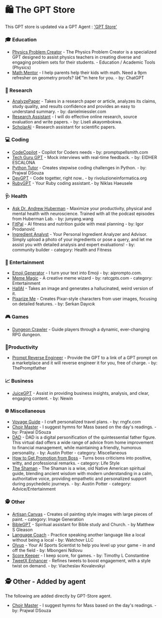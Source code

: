 
# 🛍️ The GPT Store
This GPT store is updated via a GPT Agent : ['GPT Store'](https://chat.openai.com/g/g-PZ6cOScM4-gpt-store)

### 🎓 Education 
- [Physics Problem Creator](https://chat.openai.com/g/g-PRMFOZtRh-physics-problem-creator) - The Physics Problem Creator is a specialized GPT designed to assist physics teachers in creating diverse and engaging problem sets for their students. - Education / Academic Tools (Physics)  
- [Math Mentor](https://chat.openai.com/g/g-ENhijiiwK) - I help parents help their kids with math. Need a 9pm refresher on geometry proofs? Iâ€™m here for you. - by: ChatGPT

### 🔬 Research 
- [AnalyzePaper](https://chat.openai.com/g/g-WIlexDAW5-analyzepaper) - Takes in a research paper or article, analyzes its claims, study quality, and results confidence and provides an easy to understand summary. - by: danielmiessler.com
- [Research Assistant](https://chat.openai.com/g/g-IQWgBhbRG-research-assistant) - I will do effective online research, source evaluation and write papers. - by: Liseli akayombokwa. 
- [ScholarAI](https://chat.openai.com/g/g-L2HknCZTC_scholarai) - Research assistant for scientific papers.

### 💻 Coding 
- [CodeCopilot](https://chat.openai.com/g/g-2DQzU5UZl) - Copilot for Coders needs - by: promptspellsmith.com
- [Tech Guru GPT](https://chat.openai.com/g/g-EGHIlyWQB-tech-guru-gpt) - Mock interviews with real-time feedback. - by: EIDHER ESCALONA
- [Python Tutor](https://chat.openai.com/g/g-uY1Ec6U1T-python-tutor) - Creates stepwise coding challenges in Python. - by: Prajwal DSouza
- [DevGPT](https://chat.openai.com/g/g-eN7HtAqXW-devgpt) - Code togetter, right now.. - by rivoluzioneinformatica.org 
- [RubyGPT](https://chat.openai.com/g/g-ASMq03VdH-rubygpt) - Your Ruby coding assistant.- by Niklas Haeusele

### 🩺 Health 
- [Ask Dr. Andrew Huberman](https://chat.openai.com/g/g-1xC65osMP-ask-dr-andrew-huberman) - Maximize your productivity, physical and mental health with neuroscience. Trained with all the podcast episodes from Huberman Lab. - by: junyang.wang
- [FitPal](https://chat.openai.com/g/g-zoXbeHp7G) - AI fitness and nutrition guide with meal planning - by:  Igor Prodanović
- [Ingredient Analyst](https://chat.openai.com/g/g-WWVXBjFEg-ingredient-analyst) - Your Personal Ingredient Analyzer and Advisor. Simply upload a photo of your ingredients or pose a query, and let me assist you with detailed analysis 
and expert evaluations! - by: community builder - category: Health and Fitness

### 🎉 Entertainment 
- [Emoji Generator](https://chat.openai.com/g/g-wkmOq6AxG-emoji-generator) - I turn your text into Emoji - by: aiprompto.com.
- [Meme Magic](https://chat.openai.com/g/g-SQTa6OMNN) - A creative meme wizard - by: ratcgpts.com - category: Entertainment
- [HallAI](https://chat.openai.com/g/g-VW43OI:zsg-hallai) - Takes an image and generates a hallucinated, weird version of it. 
- [Pixarize Me](https://chat.openai.com/g/g-t37VkYd30-pixarize-me) - Creates Pixar-style characters from user images, 
focusing on detailed features. - by: Serkan Dayıcık


### 🎮 Games
- [Dungeon Crawler](https://chat.openai.com/g/g-A7c3BLATR-dungeon-crawler) - Guide players through a dynamic, ever-changing RPG dungeon. 


### 📁Productivity
- [Prompt Reverse Engineer](https://chat.openai.com/g/g-yD4laGVCL-prompt-reverse-engineer-2-2-beta) - Provide the GPT to a link of a GPT prompt on a marketplace and it will reverse engineer it for you, free of charge. - by: ThePromptfather


### 📈 Business
- [JuiceGPT](https://chat.openai.com/g/g-sjKcKJ0nu-juicegpt) - Assist in providing business insights, analysis, and clear, engaging content. - by: Newin
  

### 🌐 Miscellaneous 
- [Voyage Guide](https://chat.openai.com/g/g-MDExvbFqe-voyage-guide) - I craft personalized travel plans. - by: rngfx.com
- [Choir Master](https://chat.openai.com/g/g-859qmKDXn-choir-master) - I suggest hymns for Mass based on the day's readings. - by: Prajwal DSouza
- [DAD](https://chat.openai.com/g/g-7tYB6K5F8-dad) - DAD is a digital personification of the quintessential father figure. This virtual dad offers a wide range of advice from home improvement to financial management, while maintaining a friendly, humorous personality. - by: Austin Potter - category: Miscellaneous
- [How to Get Promotion from Boss](https://chat.openai.com/g/g-6ccJfpIdt-how-to-get-promotion-from-boss) - Turns boss criticisms into positive, witty, and professional remarks. - category: Life Style
- [The Shaman](https://chat.openai.com/g/g-Klhv0H4ou-the-shaman) - The Shaman is a wise, old Native American spiritual guide, blending ancient wisdom with modern understanding in a calm, authoritative voice, providing empathetic and personalized support during psychedelic journeys. - by: Austin Potter - category: Advice/Entertainment


### 🕵️ Other
- [Artisan Canvas](https://chat.openai.com/g/g-djaRBZs0B-artisan-canvas) - Creates oil painting style images with large pieces of paint. - category: Image Generation
- [BibleGPT](https://chat.openai.com/g/g-fwqmAC1nB-biblegpt) - Spiritual assistant for Bible study and Church. - by Matthew S Gleason
- [Language Coach](https://chat.openai.com/g/g-0g6ZdEtv6-language-coach) - Practice speaking another language like a local without being a local - by: Watchovr LLC
- [Olyup](https://chat.openai.com/g/g-JlDoaXFrU-olyup) - Your AI Sports Scientist to help you level up your game - in and off the field - by: Mbongeni Ndlovu
- [Score Keeper](https://chat.openai.com/g/g-MxzItjzF7-score-keeper) - I keep score, for games. - by: Timothy L Constantine
- [TweetX Enhancer](https://chat.openai.com/g/g-tMp039mDw) - Refines tweets to boost engagement, with a style twist on demand. - by: Viacheslav Kovalevskyi


## 🕵️ Other - Added by agent 
The following are added directly by GPT-Store agent. 
- [Choir Master](https://chat.openai.com/g/g-859qmKDXn-choir-master) - I suggest hymns for Mass based on the day's readings. - by: Prajwal DSouza

